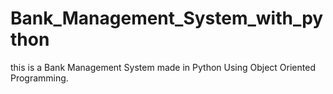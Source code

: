 # Bank_Management_System_with_python
this is a Bank Management System made in Python Using Object Oriented Programming.
